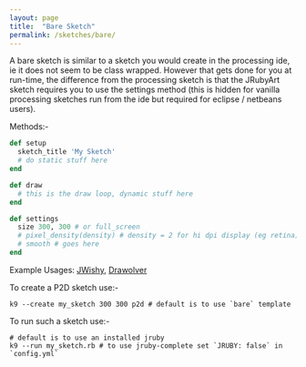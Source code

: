 ```yaml
---
layout: page
title:  "Bare Sketch"
permalink: /sketches/bare/
---
```


A bare sketch is similar to a sketch you would create in the processing ide, ie it does not seem to be class wrapped.  However that gets done for you at run-time, the difference from the processing sketch is that the JRubyArt sketch requires you to use the settings method (this is hidden for vanilla processing sketches run from the ide but required for eclipse / netbeans users).

Methods:-

```ruby
def setup
  sketch_title 'My Sketch'
  # do static stuff here
end

def draw
  # this is the draw loop, dynamic stuff here
end

def settings
  size 300, 300 # or full_screen
  # pixel_density(density) # density = 2 for hi dpi display (eg retina)
  # smooth # goes here
end
```

Example Usages: [JWishy][jwishy], [Drawolver][drawolver]

To create a P2D sketch use:-

```
k9 --create my_sketch 300 300 p2d # default is to use `bare` template
```

To run such a sketch use:-

```
# default is to use an installed jruby 
k9 --run my_sketch.rb # to use jruby-complete set `JRUBY: false` in `config.yml`
```

[jwishy]: https://github.com/ruby-processing/JRubyArt-examples/blob/master/contributed/jwishy.rb
[drawolver]: https://github.com/ruby-processing/JRubyArt-examples/blob/master/contributed/drawolver.rb

